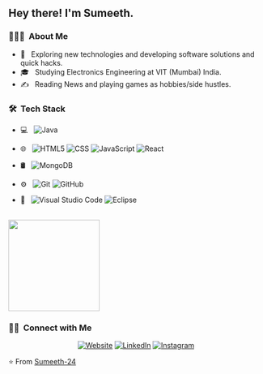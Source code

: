 
<h2> Hey there! I'm Sumeeth.</h2>

<h3> 👨🏻‍💻 &nbsp;About Me </h3>

- 🤔 &nbsp; Exploring new technologies and developing software solutions and quick hacks.
- 🎓 &nbsp; Studying Electronics Engineering at VIT (Mumbai) India.
- ✍️ &nbsp; Reading News and playing games as hobbies/side hustles.

<h3> 🛠 &nbsp;Tech Stack</h3>

- 💻 &nbsp;
  ![Java](https://img.shields.io/badge/-Java-333333?style=flat&logo=Java&logoColor=007396)

- 🌐 &nbsp;
  ![HTML5](https://img.shields.io/badge/-HTML5-333333?style=flat&logo=HTML5)
  ![CSS](https://img.shields.io/badge/-CSS-333333?style=flat&logo=CSS3&logoColor=1572B6)
  ![JavaScript](https://img.shields.io/badge/-JavaScript-333333?style=flat&logo=javascript)
  ![React](https://img.shields.io/badge/-React-333333?style=flat&logo=react)
- 🛢 &nbsp;
  ![MongoDB](https://img.shields.io/badge/-MongoDB-333333?style=flat&logo=mongodb)
- ⚙️ &nbsp;
  ![Git](https://img.shields.io/badge/-Git-333333?style=flat&logo=git)
  ![GitHub](https://img.shields.io/badge/-GitHub-333333?style=flat&logo=github)
- 🔧 &nbsp;
  ![Visual Studio Code](https://img.shields.io/badge/-Visual%20Studio%20Code-333333?style=flat&logo=visual-studio-code&logoColor=007ACC)
  ![Eclipse](https://img.shields.io/badge/-Eclipse-333333?style=flat&logo=eclipse-ide&logoColor=2C2255)
<br/>

<a href="https://github.com/AVS1508">

  <img height="180em" src="https://github-readme-stats.vercel.app/api/top-langs/?username=Sumeeth-24&theme=buefy&layout=compact" />
</a>

<br/>

<h3> 🤝🏻 &nbsp;Connect with Me </h3>

<p align="center">
<a href="https://www.adityavsingh.com/"><img alt="Website" src="https://img.shields.io/badge/Website-www.sumeethmoolya.com-blue?style=flat-square&logo=google-chrome"></a>
<a href="https://www.linkedin.com/in/sumeeth-moolya-5969331ab"><img alt="LinkedIn" src="https://img.shields.io/badge/LinkedIn-Sumeeth%20Moolya%20-blue?style=flat-square&logo=linkedin"></a>
<a href="https://instagram.com/sumeethmoolya?igshid=1pdr1ikoi5gui"><img alt="Instagram" src="https://img.shields.io/badge/Instagram-sumeeth24__-blue?style=flat-square&logo=instagram"></a>
</p>

⭐️ From [Sumeeth-24](https://github.com/Sumeeth-24)
